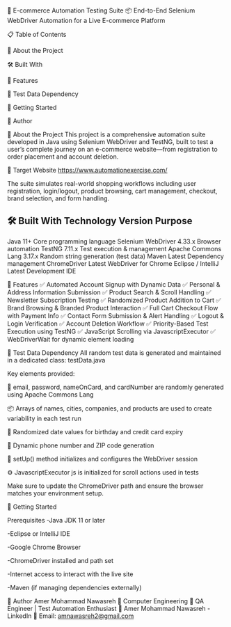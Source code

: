 🚀 E-commerce Automation Testing Suite
📦 End-to-End Selenium WebDriver Automation for a Live E-commerce Platform

📋 Table of Contents

📖 About the Project

🛠️ Built With

🌟 Features

🧪 Test Data Dependency

🚀 Getting Started

👤 Author


📖 About the Project
This project is a comprehensive automation suite developed in Java using Selenium WebDriver and TestNG, built to test a user’s complete journey on an e-commerce website—from registration to order placement and account deletion.

🔗 Target Website
https://www.automationexercise.com/

The suite simulates real-world shopping workflows including user registration, login/logout, product browsing, cart management, checkout, brand selection, and form handling.

🛠️ Built With
Technology	                Version         	Purpose
---------------------------------------------------------------------------
Java                    	11+         	    Core programming language
Selenium WebDriver      	4.33.x	            Browser automation
TestNG	                    7.11.x	            Test execution & management
Apache Commons Lang     	3.17.x	            Random string generation (test data)
Maven                   	Latest          	Dependency management
ChromeDriver	            Latest	            WebDriver for Chrome
Eclipse / IntelliJ	        Latest	            Development IDE


🌟 Features
✅ Automated Account Signup with Dynamic Data
✅ Personal & Address Information Submission
✅ Product Search & Scroll Handling
✅ Newsletter Subscription Testing
✅ Randomized Product Addition to Cart
✅ Brand Browsing & Branded Product Interaction
✅ Full Cart Checkout Flow with Payment Info
✅ Contact Form Submission & Alert Handling
✅ Logout & Login Verification
✅ Account Deletion Workflow
✅ Priority-Based Test Execution using TestNG
✅ JavaScript Scrolling via JavascriptExecutor
✅ WebDriverWait for dynamic element loading


🧪 Test Data Dependency
All random test data is generated and maintained in a dedicated class:
testData.java

Key elements provided:

🔐 email, password, nameOnCard, and cardNumber are randomly generated using Apache Commons Lang

📦 Arrays of names, cities, companies, and products are used to create variability in each test run

📆 Randomized date values for birthday and credit card expiry

📲 Dynamic phone number and ZIP code generation

📜 setUp() method initializes and configures the WebDriver session

⚙️ JavascriptExecutor js is initialized for scroll actions used in tests

Make sure to update the ChromeDriver path and ensure the browser matches your environment setup.


🚀 Getting Started

Prerequisites
-Java JDK 11 or later

-Eclipse or IntelliJ IDE

-Google Chrome Browser

-ChromeDriver installed and path set

-Internet access to interact with the live site

-Maven (if managing dependencies externally)


👤 Author
Amer Mohammad Nawasreh
📍 Computer Engineering
💼 QA Engineer | Test Automation Enthusiast
🔗 Amer Mohammad Nawasreh - LinkedIn
📧 Email: amnawasreh2@gmail.com
